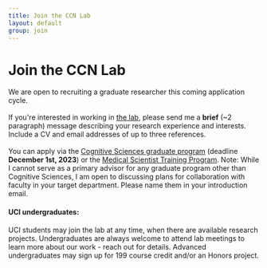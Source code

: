 ```yaml
---
title: Join the CCN Lab
layout: default
group: join
---
```


# Join the CCN Lab
<!-- Our lab welcomes applicants from any race, ethnicity, religion, national origin, gender identity, gender expression, caregiver and family commitments, political affiliation, sexual orientation, and eligible age or disability status. Furthermore, we are committed to maintaining a supportive and collaborative lab environment. -->
<!-- ##### Read more about [our lab compact and philosophy.](/compact/) -->

<!--
If you're interested in working in the lab, please send [Dr. Aaron Bornstein](mailto:aaron.bornstein@uci.edu) a <b>brief</b> (~2 paragraph) message describing your research experience and interests. Include a CV and email addresses of up to three references.
-->
<!--
We are not currently looking to hire additional full-time research staff, doctoral, or postdoctoral researchers. If 
you think you might like to work with us, please check back at a future date.
-->
We are open to recruiting a graduate researcher this coming application cycle.
<br/>&nbsp;<br/>
If you're interested in working in <a href="lab/index.html">the lab</a>, please send me a <b>brief</b> (~2 paragraph) message describing your research experience and interests.
Include a CV and email addresses of up to three references.
<br/>&nbsp;<br/>
You can apply via the <a href="https://www.cogsci.uci.edu/graduate/">Cognitive Sciences graduate program</a> (deadline <b>December 1st, 2023</b>)
    or the <a href="https://mstp.uci.edu/">Medical Scientist Training Program</a>.
    Note: While I cannot serve as a primary advisor for any graduate program other than Cognitive Sciences, I am open to discussing plans for collaboration with faculty in your target department.
    Please name them in your introduction email.

<!-- We are always in the market for motivated and talented people, even if we do not have an open position currently advertised. We are interested in engaging with you in a conversation about your scientific background and goals for your future career (in academia, industry, or other ventures). We strive to provide excellent training across a wide range of computational and experimental techniques. If interested please send your CV/Resume to [Dr. James Fraser](/contact). -->

<!-- Currently we have **open positions** for people with the following skills:
[Specialist](https://aprecruit.ucsf.edu/JPF03325) who will engage in research projects and also manage daily wet lab operations. -->
<!-- <br/> -->

<!--
#### Postdoc candidates: 

Send the above information, and include two or three relevant manuscripts (preprints are ok).

#### PhD applicants: 

Applications for the 2023 PhD cohort are <b>closed</b>. We do not yet know if we will be looking to work with new doctoral researchers in 2024. However, if you are considering applying for admission and would like to speak with Dr. Aaron Bornstein, please send the above information (plus manuscripts, if any).

#### Compensation:

PhD and postdoctoral workers recently negotiated a new contract. Please see the [updated salary scales](https://www.ucop.edu/academic-personnel-programs/compensation/salary-scale-revisions.html) for information on pay ranges for these positions, and feel free to ask Dr. Aaron Bornstein if there are any questions.
-->

<!-- Applications for the 2023 PhD cohort are available beginning in September, 2022. If you would like to inquire about applying for admission in 2023, please send the above information (plus manuscripts, if any) and then apply via the [Cognitive Sciences graduate program](https://www.cogsci.uci.edu/graduate/) (deadline <b>December 1st</b>, 2022) or the [Medical Scientist Training Program](https://mstp.uci.edu/). -->

<!-- Note: While I cannot serve as a primary advisor for any graduate program other than Cognitive Sciences, I am open to discussing plans for collaboration with faculty in your target department. Please name them in your introduction email. -->

#### UCI undergraduates: 

UCI students may join the lab at any time, when there are available research projects. Undergraduates are always welcome to attend lab meetings to learn more about our work - reach out for details. Advanced undergraduates may sign up for 199 course credit and/or an Honors project.
<!--
Refer to the [UROP posting](https://aaron.bornstein.org/urop.pdf) for details. 
-->

<!-- Refer to the [UROP posting](https://urop.due.uci.edu/urop/on_campus/on_campus_web_summary_detailed.asp?web_code=4131389856) for details. -->

<!-- At UCSF, students can apply to a single [graduate program](https://graduate.ucsf.edu/programs) and do not apply directly to labs. During the first year of a Ph.D. program, students rotate through ~3 labs prior to deciding on a thesis lab. Our lab is usually open for rotation students every quarter and will generally have room for 1-2 new graduate students (regardless of program affiliation) per year.

 As the 3rd rotation period comes to a close, we will talk with the year's rotation students (at least those who remain interested!) about joining the lab.  During this period, we encourage students to keep talking to the PI and lab members about what kind of project they might want to shape. We consider project fit, scientific chemistry, and alignment with lab values. Because we are a member of multiple graduate programs with different policies and timings for final lab decision making, we cannot make any final commitments until the end of the Spring Quarter to ensure all rotations students are given consideration.

##### The Fraser Lab participates in the following UCSF graduate programs:
  * **[Biophysics](http://biophysics.ucsf.edu/)**: The Biophysics Graduate Program (BP) at the University of California, San Francisco (UCSF) prepares scientists to leverage new and emerging research tools—from nanotechnology to nuclear magnetic resonance spectroscopy—to quantify biological processes in living biological systems using physics and chemistry.
  * **[Chemistry and Chemical Biology](http://ccb.ucsf.edu/)**: The Chemistry and Chemical Biology Graduate Program (CCB) at the University of California, San Francisco (UCSF) prepares scientists to address problems at the intersection of chemistry and biology by providing a chemical foundation for understanding complex biological processes at an atomic level.
  * **[Pharmaceutical Sciences and Pharmacogenomics](http://pspg.ucsf.edu/)**: The Pharmaceutical Sciences and Pharmacogenomics (PSPG) Graduate Program at the University of California, San Francisco (UCSF) focuses on how to develop effective drug therapies for patients that have a minimum of adverse effects.
  * **[Tetrad](http://tetrad.ucsf.edu/)**: The Tetrad graduate program offers diverse training in Biochemistry & Molecular Biology, Cell Biology, Developmental Biology, & Genetics.

## Postdoctoral Fellows

Inquiries about Postdoctoral positions should be emailed directly to [Dr. James Fraser](/contact). We set our postdoctoral fellow compensation to the [Stanford rates](https://postdocs.stanford.edu/funding-levels-and-guidelines) **and** encourage candidates to explore applying for extramural fellowships to support their research.

## Other Visitors

In the past, our lab has enjoyed having foreign exchange students, interns, sabbatical visitors from academia and industry, and post-bac research specialists in the lab.  We are open to other arrangements as well. As we expect people to be fairly compensated for their work by their home institution or by us, we do not have volunteer positions available. Note: we take high school students exclusively through the [UCSF SEP program](http://sep.ucsf.edu/). -->
